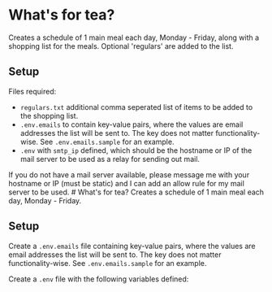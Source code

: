 # What's for tea?
Creates a schedule of 1 main meal each day, Monday - Friday, along with a shopping list for the meals. Optional 'regulars' are added to the list. 

## Setup
Files required:
- `regulars.txt` additional comma seperated list of items to be added to the shopping list.
-  `.env.emails` to contain key-value pairs, where the values are email addresses the list will be sent to. The key does not matter functionality-wise. See `.env.emails.sample` for an example.
- `.env`  with `smtp_ip` defined, which should be the hostname or IP of the mail server to be used as a relay for sending out mail.

If you do not have a mail server available, please message me with your hostname or IP (must be static) and I can add an allow rule for my mail server to be used. # What's for tea?
Creates a schedule of 1 main meal each day, Monday - Friday. 

## Setup
Create a `.env.emails` file containing key-value pairs, where the values are email addresses the list will be sent to. The key does not matter functionality-wise. See `.env.emails.sample` for an example.

Create a `.env` file with the following variables defined:
